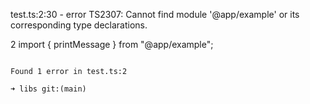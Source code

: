 test.ts:2:30 - error TS2307: Cannot find module '@app/example' or its corresponding type declarations.

2 import { printMessage } from "@app/example";

```

Found 1 error in test.ts:2

➜ libs git:(main)
```
